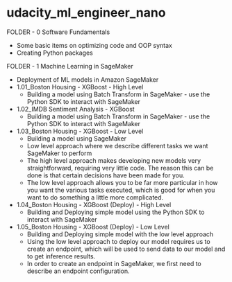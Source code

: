 # udacity_ml_engineer_nano

FOLDER - 0 Software Fundamentals
  - Some basic items on optimizing code and OOP syntax
  - Creating Python packages

FOLDER - 1 Machine Learning in SageMaker
  - Deployment of ML models in Amazon SageMaker 
  - 1.01_Boston Housing - XGBoost - High Level
    - Building a model using Batch Transform in SageMaker - use the Python SDK to interact with SageMaker
  - 1.02_IMDB Sentiment Analysis - XGBoost 
    - Building a model using Batch Transform in SageMaker - use the Python SDK to interact with SageMaker
  - 1.03_Boston Housing - XGBoost - Low Level
    - Building a model using SageMaker
    - Low level approach where we describe different tasks we want SageMaker to perform
    - The high level approach makes developing new models very straightforward, requiring very little code. The reason this can be done is that certain decisions have been made for you. 
    - The low level approach allows you to be far more particular in how you want the various tasks executed, which is good for when you want to do something a little more complicated.
  - 1.04_Boston Housing - XGBoost (Deploy) - High Level
    - Building and Deploying simple model using the Python SDK to interact with SageMaker
  - 1.05_Boston Housing - XGBoost (Deploy) - Low Level
    - Building and Deploying simple model with the low level approach
    - Using the low level approach to deploy our model requires us to create an endpoint, which will be used to send data to our model and to get inference results.
    - In order to create an endpoint in SageMaker, we first need to describe an endpoint configuration. 
    
    
